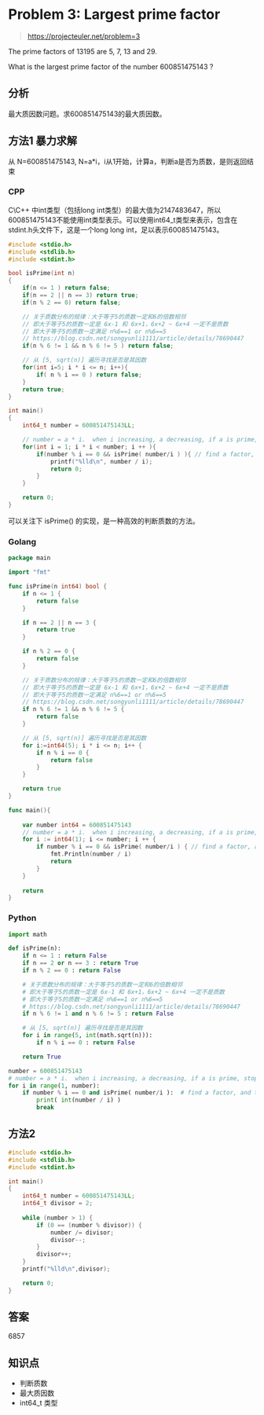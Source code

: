 # Problem 3: Largest prime factor

> https://projecteuler.net/problem=3

The prime factors of 13195 are 5, 7, 13 and 29.

What is the largest prime factor of the number 600851475143 ?

## 分析
最大质因数问题。求600851475143的最大质因数。

## 方法1 暴力求解

从 N=600851475143, N=a*i，i从1开始，计算a，判断a是否为质数，是则返回结束

### CPP

C\C++ 中int类型（包括long int类型）的最大值为2147483647，所以600851475143不能使用int类型表示。可以使用int64_t类型来表示，包含在stdint.h头文件下，这是一个long long int，足以表示600851475143。


```cpp
#include <stdio.h>
#include <stdlib.h>
#include <stdint.h>

bool isPrime(int n)
{
    if(n <= 1 ) return false;
    if(n == 2 || n == 3) return true;
    if(n % 2 == 0) return false;

    // 关于质数分布的规律：大于等于5的质数一定和6的倍数相邻
    // 即大于等于5的质数一定是 6x-1 和 6x+1，6x+2 ~ 6x+4 一定不是质数
    // 即大于等于5的质数一定满足 n%6==1 or n%6==5
    // https://blog.csdn.net/songyunli1111/article/details/78690447
    if(n % 6 != 1 && n % 6 != 5 ) return false;

    // 从 [5, sqrt(n)] 遍历寻找是否是其因数
    for(int i=5; i * i <= n; i++){
        if( n % i == 0 ) return false;
    }
    return true;
}

int main()
{
    int64_t number = 600851475143LL;

    // number = a * i.  when i increasing, a decreasing, if a is prime, stop
    for(int i = 1; i * i < number; i ++ ){
        if(number % i == 0 && isPrime( number/i ) ){ // find a factor, and the factor is prime
            printf("%lld\n", number / i);
            return 0;
        }
    }

    return 0;
}
```

可以关注下 isPrime() 的实现，是一种高效的判断质数的方法。

### Golang

```go
package main

import "fmt"

func isPrime(n int64) bool {
	if n <= 1 {
		return false
	}

	if n == 2 || n == 3 {
		return true
	}

	if n % 2 == 0 {
		return false
	}

	// 关于质数分布的规律：大于等于5的质数一定和6的倍数相邻
	// 即大于等于5的质数一定是 6x-1 和 6x+1，6x+2 ~ 6x+4 一定不是质数
	// 即大于等于5的质数一定满足 n%6==1 or n%6==5
	// https://blog.csdn.net/songyunli1111/article/details/78690447
	if n % 6 != 1 && n % 6 != 5 {
		return false
	}

	// 从 [5, sqrt(n)] 遍历寻找是否是其因数
	for i:=int64(5); i * i <= n; i++ {
		if n % i == 0 {
			return false
		}
	}

	return true
}

func main(){
    
	var number int64 = 600851475143
	// number = a * i.  when i increasing, a decreasing, if a is prime, stop
    for i := int64(1); i <= number; i ++ {
        if number % i == 0 && isPrime( number/i ) { // find a factor, and the factor is prime
			fmt.Println(number / i)
            return
        }
    }
	
	return
}
```

### Python

```python
import math

def isPrime(n): 
    if n <= 1 : return False
    if n == 2 or n == 3 : return True
    if n % 2 == 0 : return False

    # 关于质数分布的规律：大于等于5的质数一定和6的倍数相邻
    # 即大于等于5的质数一定是 6x-1 和 6x+1，6x+2 ~ 6x+4 一定不是质数
    # 即大于等于5的质数一定满足 n%6==1 or n%6==5
    # https://blog.csdn.net/songyunli1111/article/details/78690447
    if n % 6 != 1 and n % 6 != 5 : return False

    # 从 [5, sqrt(n)] 遍历寻找是否是其因数
    for i in range(5, int(math.sqrt(n))):
        if n % i == 0 : return False

    return True

number = 600851475143
# number = a * i.  when i increasing, a decreasing, if a is prime, stop
for i in range(1, number):
    if number % i == 0 and isPrime( number/i ):  # find a factor, and the factor is prime
        print( int(number / i) )
        break

```


## 方法2

```cpp
#include <stdio.h>
#include <stdlib.h>
#include <stdint.h>

int main()
{
    int64_t number = 600851475143LL;
    int64_t divisor = 2;
    
    while (number > 1) {
        if (0 == (number % divisor)) {
            number /= divisor;
            divisor--;
        }
        divisor++;
    }
    printf("%lld\n",divisor);

    return 0;
}
```

## 答案
6857

## 知识点
- 判断质数
- 最大质因数
- int64_t 类型